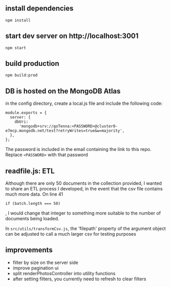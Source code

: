 ## install dependencies

```
npm install
```

## start dev server on http://localhost:3001

```
npm start
```

## build production

```
npm build:prod
```

## DB is hosted on the MongoDB Atlas

in the config directory, create a local.js file and include the following code:

```
module.exports = {
  server: {
    dbUri:
      'mongodb+srv://goTenna:<PASSWORD>@cluster0-e7mcp.mongodb.net/test?retryWrites=true&w=majority',
  },
};
```

The password is included in the email containing the link to this repo. Replace `<PASSWORD>` with that password

## readfile.js: ETL

Although there are only 50 documents in the collection provided, I wanted to share an ETL process I developed, in the event that the csv file contains much more data. On line 41

```
if (batch.length === 50)
```

, I would change that integer to something more suitable to the number of documents being loaded.

In `src/utils/transformCsv.js`, the 'filepath' property of the argument object can be adjusted to call a much larger csv for testing purposes

## improvements

- filter by size on the server side
- improve pagination ui
- split renderPhotosController into utility functions
- after setting filters, you currently need to refresh to clear filters
